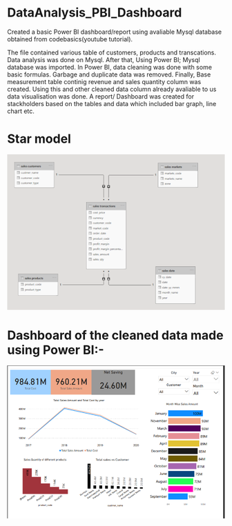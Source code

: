 # DataAnalysis_PBI_Dashboard
Created a basic Power BI dashboard/report using avaliable Mysql database obtained from codebasics(youtube tutorial).

The file contained various table of customers, products and transcations.
Data analysis was done on Mysql. After that, Using Power BI; Mysql database was imported. 
In Power BI, data cleaning was done with some basic formulas. Garbage and duplicate data was removed. 
Finally, Base measurement table continig revenue and sales quantity column was created. Using this and other cleaned data column already avaliable to us data visualisation was done. A report/ Dashboard was created for stackholders based on the tables and data which included bar graph, line chart etc. 

# Star model

![alt text](https://github.com/KhamdGek/DataAnalysis_PBI_Dashboard/blob/main/DataAnalysis_powerBI/StarDatamodel.PNG)

# Dashboard of the cleaned data made using Power BI:-
![alt text](https://github.com/KhamdGek/DataAnalysis_PBI_Dashboard/blob/main/DataAnalysis_powerBI/Dashboard_powerBI.PNG)
